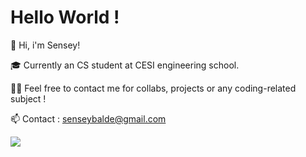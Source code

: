 # Hello World !
<div>
  <p>👋 Hi, i'm Sensey!</p>
  <p>🎓 Currently an CS student at CESI engineering school.</p>
  <p>👨‍💻 Feel free to contact me for collabs, projects or any coding-related subject !</p>
  <p>📫 Contact : <a href="mailto:senseybalde@gmail.com"> senseybalde@gmail.com </a> </p>
</div>

<picture>
  <source
    srcset="https://github-readme-stats.vercel.app/api?username=sorooty&show_icons=true&theme=dark"
    media="(prefers-color-scheme: dark)"
  />
  <source
    srcset="https://github-readme-stats.vercel.app/api?username=sorooty&show_icons=true"
    media="(prefers-color-scheme: light), (prefers-color-scheme: light)"
  />
  <img src="https://github-readme-stats.vercel.app/api?username=sorootya&show_icons=true" />
</picture>
